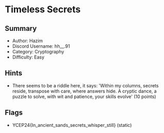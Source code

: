 
<h1>Timeless Secrets</h1>

<h2>Summary</h2>
<ul>
  <li>Author: Hazim</li>
  <li>Discord Username: hh__.91</li>
  <li>Category: Cryptography</li>
  <li>Difficulty: Easy</li>
</ul>

<h2>Hints</h2>
<ul>
  <li>There seems to be a riddle here, it says: 'Within my columns, secrets reside,
                                                   transpose with care, where answers hide.
                                                   A cryptic dance, a puzzle to solve,
                                                   with wit and patience, your skills evolve' (10 points)</li>
</ul>

<h2>Flags</h2>
<ul>
  <li> YCEP24{In_ancient_sands_secrets_whisper_still} (static)</li>
</ul>
